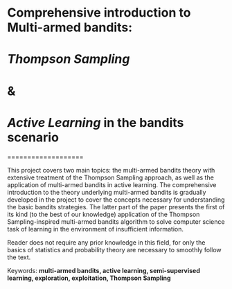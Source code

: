 # Comprehensive introduction to **Multi-armed bandits**:  
# *Thompson Sampling*  
# &  
# *Active Learning* in the bandits scenario

===================


This project covers two main topics: the multi-armed bandits theory with extensive 
treatment of the Thompson Sampling approach, as well as the application of multi-armed bandits in active 
learning. The comprehensive introduction to the theory underlying multi-armed 
bandits is gradually developed in the project to cover the concepts necessary for understanding 
the basic bandits strategies. The latter part of the paper presents the first of its 
kind (to the best of our knowledge) application of the Thompson Sampling-inspired multi-armed bandits algorithm 
to solve computer science task of learning in the environment of insufficient 
information.  

Reader does not require any prior knowledge in this field, for only the basics of 
statistics and probability theory are necessary to smoothly follow the text.  

Keywords: **multi-armed bandits, active learning, semi-supervised learning, exploration, exploitation, Thompson Sampling**
